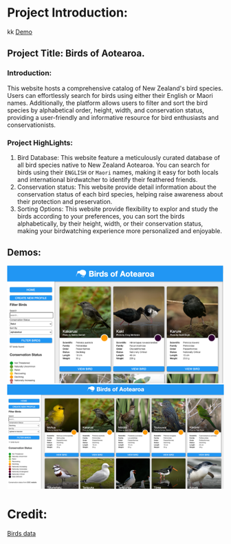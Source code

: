 # Project Introduction: 
kk
[Demo](https://mao-33d00fc11ada.herokuapp.com/birds/)
## Project Title: Birds of Aotearoa. 

### Introduction:
This website hosts a comprehensive catalog of New Zealand's bird species. Users can effortlessly search for birds using either their English or Maori names. Additionally, the platform allows users to filter and sort the bird species by alphabetical order, height, width, and conservation status, providing a user-friendly and informative resource for bird enthusiasts and conservationists.

### Project HighLights: 

1. Bird Database: This website feature a meticulously curated database of all bird species native to New Zealand Aotearoa. You can search for birds using their `ENGLISH` or `Maori` names, making it easy for both locals and international birdwatcher to identify their feathered friends. 
2. Conservation status: This website provide detail information about the conservation status of each bird species, helping raise awareness about their protection and preservation. 
3. Sorting Options: This website provide flexibility to explor and study the birds according to your preferences, you can sort the birds alphabetically, by their height, width, or their conservation status, making your birdwatching experience more personalized and enjoyable.

## Demos: 

![demo1](demo1.png)
![demo2](demo2.png)






# Credit: 
[Birds data](https://www.doc.govt.nz/nature/conservation-status/)
